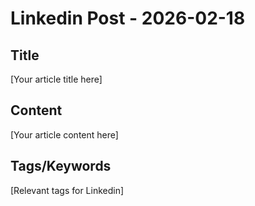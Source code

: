 # Linkedin Post - 2026-02-18

## Title
[Your article title here]

## Content
[Your article content here]

## Tags/Keywords
[Relevant tags for Linkedin]
